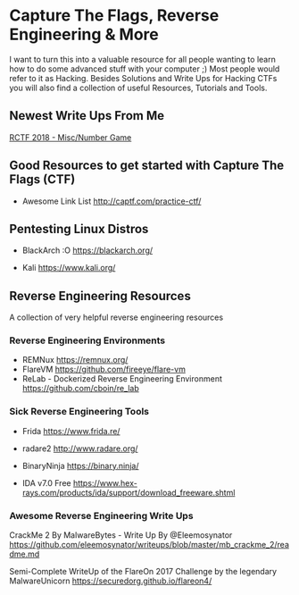 # Capture The Flags, Reverse Engineering & More

I want to turn this into a valuable resource for all people wanting to learn how to do some advanced stuff with your computer ;) Most people would refer to it as Hacking. Besides Solutions and Write Ups for Hacking CTFs you will also find a collection of useful Resources, Tutorials and Tools. 

## Newest Write Ups From Me

[RCTF 2018 - Misc/Number Game](2018/rctf/misc/numbers-game/README.md)

## Good Resources to get started with Capture The Flags (CTF)
- Awesome Link List
http://captf.com/practice-ctf/

## Pentesting Linux Distros
- BlackArch :O
https://blackarch.org/

- Kali
https://www.kali.org/

## Reverse Engineering Resources
A collection of very helpful reverse engineering resources

### Reverse Engineering Environments

- REMNux
 https://remnux.org/
- FlareVM
 https://github.com/fireeye/flare-vm
- ReLab - Dockerized Reverse Engineering Environment
 https://github.com/cboin/re_lab
 
### Sick Reverse Engineering Tools
* Frida
https://www.frida.re/

* radare2
http://www.radare.org/

* BinaryNinja 
https://binary.ninja/

* IDA v7.0 Free
https://www.hex-rays.com/products/ida/support/download_freeware.shtml
 
 ### Awesome Reverse Engineering Write Ups
 
CrackMe 2 By MalwareBytes - Write Up By @Eleemosynator
https://github.com/eleemosynator/writeups/blob/master/mb_crackme_2/readme.md

Semi-Complete WriteUp of the FlareOn 2017 Challenge by the legendary MalwareUnicorn
https://securedorg.github.io/flareon4/
